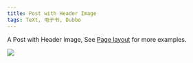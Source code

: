 ```yaml
---
title: Post with Header Image
tags: TeXt, 电子书, Dubbo
---
```


A Post with Header Image, See [Page layout](https://pan.baidu.com/s/1yc2D29netc2grFnyAG-N6g?pwd=46mk) for more examples.

<img class="image image--md" src="/screenshot.jpg"/>



<!--more-->
